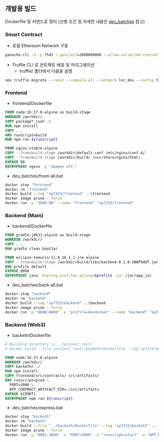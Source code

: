 ## 개발용 빌드

Dockerfile 및 커맨드로 정리 (선행 조건 및 자세한 내용은 [dev_batches](../../dev_batches/) 참고)

### Smart Contract

- 로컬 Ethereum Network 구동

```cmd
ganache-cli -d -p 7545 --gasLimit=2000000000 --allow-unlimited-contract-size -m "<MNEMONIC_PHRASE>"
```

- Truffle CLI 로 컨트랙트 배포 및 마이그레이션
    - truffle/ 폴더에서 다음을 실행

```cmd
npx truffle migrate --reset --compile-all --network loc_dev --config truffle-config-dev.js
```

### Frontend

- frontend/Dockerfile

```Dockerfile
FROM node:16.17.0-alpine as build-stage
WORKDIR /workdir/
COPY package*.json ./
RUN npm install
COPY . .
ARG runscript=build
RUN npm run ${runscript}

FROM nginx:stable-alpine
COPY --from=build-stage /workdir/default.conf /etc/nginx/conf.d/
COPY --from=build-stage /workdir/build/ /usr/share/nginx/html/
EXPOSE 80
ENTRYPOINT nginx -g "daemon off;"
```

- dev_batches/front-all.bat

```cmd
docker stop "forntend"
docker rm "frontend"
docker build --tag "sp7333/frontend" ..\frontend
docker image prune --force
docker run -p "3000:80" --name "frontend" "sp7333/frontend"
```

### Backend (Main)

- backend/Dockerfile

```Dockerfile
FROM gradle:jdk11-alpine as build-stage
WORKDIR /workdir/
COPY . .
RUN gradle clean bootJar

FROM eclipse-temurin:11.0.16.1_1-jre-alpine
COPY --from=build-stage /workdir/build/libs/backend-0.1.0-SNAPSHOT.jar /jar/app.jar
ENV profile default
EXPOSE 8080
ENTRYPOINT java -Dspring.profiles.active=$profile -jar /jar/app.jar
```

- dev_batches/back-all.bat

```cmd
docker stop "backend"
docker rm "backend"
docker build --tag "sp7333/backend" ..\backend
docker image prune --force
docker run -p "8080:8080" -e "profile=devdocker" --name "backend" "sp7333/backend"
```

### Backend (Web3)

- backeth/Dockerfile

```Dockerfile
# Building directory is ..(project root)
# docker build --file (project root)/backeth/Dockerfile --tag sp7333/backeth (project root)

FROM node:16.17.0-alpine
WORKDIR /workdir/
COPY backeth/ ./
RUN npm install
COPY frontend/src/contracts/ src/artifacts/
ENV runscript=prod \
  PORT=3000 \
  APP_CONTRACT_ARTIFACT_DIR=./src/artifacts
EXPOSE ${PORT}
ENTRYPOINT npm run ${runscript}
```

- dev_batches/express.bat

```cmd
docker stop "backeth"
docker rm "backeth"
docker build --file "../backeth/Dockerfile" --tag "sp7333/backeth" ..
docker image prune --force
docker run -p "8082:3000" -e "PORT=3000" -e "runscript=start" -e "APP_NODE_ENDPOINT=http://host.docker.internal:7545" --add-host=host.docker.internal:host-gateway --name "backeth" "sp7333/backeth"
```
